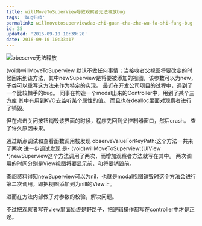 ```yaml
---
title: willMoveToSuperView导致观察者无法释放bug
tags: 'bug归档'
permalink: willmovetosuperviewdao-zhi-guan-cha-zhe-wu-fa-shi-fang-bug
id: 35
updated: '2016-09-10 10:39:20'
date: 2016-09-10 10:33:17
---
```




![obeserve无法释放](http://ww1.sinaimg.cn/large/801b780agw1f7oaf0t13bj20rt0hp44z.jpg)


(void)willMoveToSuperview 默认不做任何事情；当接收者父视图将要改变的时候回来到该方法，其中newSuperview是将要被添加的视图，该参数可以为new，子类可以重写这方法来作为特定的实现。
最近在开发公司项目的过程中，遇到了一个比较棘手的bug。
同事在构造一个modal出来的Controller中，用到了某个三方库
其中有用到KVO去监听某个属性的值。
而且也在dealloc里面对观察者进行了销毁。

但在点击关闭按钮销毁该界面的时候，程序先回到父控制器窗口，然后crash。
查了许久原因未果。

通过断点调试和查看函数调用栈发现
observeValueForKeyPath:这个方法一共来了两次
进一步调试发现
是- (void)willMoveToSuperview:(UIView *)newSuperview这个方法调用了两次，而增加观察者方法就写在其中。
两次调用的时间分别是View视图将要显示前，和将要销毁前。

查阅资料得知newSuperview可以为nil，也就是modal视图销毁时这个方法会进行第二次调用，即把视图添加到为nill的View上。

进而在方法内部做了对参数的校验，解决问题。

不过把观察者写在view里面始终是野路子，把逻辑操作都写在controller中才是正途。

